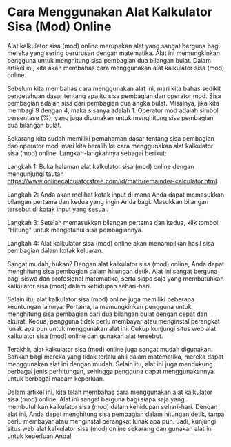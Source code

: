 Cara Menggunakan Alat Kalkulator Sisa (Mod) Online
==================================================

Alat kalkulator sisa (mod) online merupakan alat yang sangat berguna bagi mereka yang sering berurusan dengan matematika. Alat ini memungkinkan pengguna untuk menghitung sisa pembagian dua bilangan bulat. Dalam artikel ini, kita akan membahas cara menggunakan alat kalkulator sisa (mod) online.

Sebelum kita membahas cara menggunakan alat ini, mari kita bahas sedikit pengetahuan dasar tentang apa itu sisa pembagian dan operator mod. Sisa pembagian adalah sisa dari pembagian dua angka bulat. Misalnya, jika kita membagi 9 dengan 4, maka sisanya adalah 1. Operator mod adalah simbol persentase (%), yang juga digunakan untuk menghitung sisa pembagian dua bilangan bulat.

Sekarang kita sudah memiliki pemahaman dasar tentang sisa pembagian dan operator mod, mari kita beralih ke cara menggunakan alat kalkulator sisa (mod) online. Langkah-langkahnya sebagai berikut:

Langkah 1: Buka halaman alat kalkulator sisa (mod) online dengan mengunjungi tautan <https://www.onlinecalculatorsfree.com/id/math/remainder-calculator.html>.

Langkah 2: Anda akan melihat kotak input di mana Anda dapat memasukkan bilangan pertama dan kedua yang ingin Anda bagi. Masukkan bilangan tersebut di kotak input yang sesuai.

Langkah 3: Setelah memasukkan bilangan pertama dan kedua, klik tombol "Hitung" untuk mengetahui sisa pembagiannya.

Langkah 4: Alat kalkulator sisa (mod) online akan menampilkan hasil sisa pembagian dalam kotak keluaran.

Sangat mudah, bukan? Dengan alat kalkulator sisa (mod) online, Anda dapat menghitung sisa pembagian dalam hitungan detik. Alat ini sangat berguna bagi siswa dan profesional matematika, serta siapa saja yang membutuhkan kalkulator sisa (mod) dalam kehidupan sehari-hari.

Selain itu, alat kalkulator sisa (mod) online juga memiliki beberapa keuntungan lainnya. Pertama, ia memungkinkan pengguna untuk menghitung sisa pembagian dari dua bilangan bulat dengan cepat dan akurat. Kedua, pengguna tidak perlu membayar atau menginstal perangkat lunak apa pun untuk menggunakan alat ini. Cukup kunjungi situs web alat kalkulator sisa (mod) online dan gunakan alat tersebut.

Terakhir, alat kalkulator sisa (mod) online juga sangat mudah digunakan. Bahkan bagi mereka yang tidak terlalu ahli dalam matematika, mereka dapat menggunakan alat ini dengan mudah. Selain itu, alat ini juga mendukung berbagai jenis perhitungan, sehingga pengguna dapat menggunakannya untuk berbagai macam keperluan.

Dalam artikel ini, kita telah membahas cara menggunakan alat kalkulator sisa (mod) online. Alat ini sangat berguna bagi siapa saja yang membutuhkan kalkulator sisa (mod) dalam kehidupan sehari-hari. Dengan alat ini, Anda dapat menghitung sisa pembagian dalam hitungan detik, tanpa perlu membayar atau menginstal perangkat lunak apa pun. Jadi, kunjungi situs web alat kalkulator sisa (mod) online sekarang dan gunakan alat ini untuk keperluan Anda!